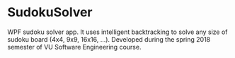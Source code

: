 # SudokuSolver
WPF sudoku solver app.
It uses intelligent backtracking to solve any size of sudoku board (4x4, 9x9, 16x16, ...).
Developed during the spring 2018 semester of VU Software Engineering course.

